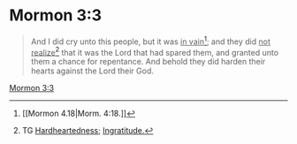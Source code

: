 # Mormon 3:3

> And I did cry unto this people, but it was <u>in vain</u>[^a]; and they did <u>not realize</u>[^b] that it was the Lord that had spared them, and granted unto them a chance for repentance. And behold they did harden their hearts against the Lord their God.

[Mormon 3:3](https://www.churchofjesuschrist.org/study/scriptures/bofm/morm/3?lang=eng&id=p3#p3)


[^a]: [[Mormon 4.18|Morm. 4:18.]]
[^b]: TG [Hardheartedness](https://www.churchofjesuschrist.org/study/scriptures/tg/hardheartedness?lang=eng); [Ingratitude.](https://www.churchofjesuschrist.org/study/scriptures/tg/ingratitude?lang=eng)
